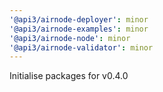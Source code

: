 ```yaml
---
'@api3/airnode-deployer': minor
'@api3/airnode-examples': minor
'@api3/airnode-node': minor
'@api3/airnode-validator': minor
---
```


Initialise packages for v0.4.0
